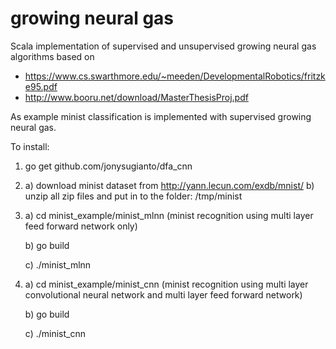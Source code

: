 # growing neural gas

Scala implementation of supervised and unsupervised growing neural gas algorithms based on
- https://www.cs.swarthmore.edu/~meeden/DevelopmentalRobotics/fritzke95.pdf
- http://www.booru.net/download/MasterThesisProj.pdf

As example minist classification is implemented with supervised growing neural gas.

To install:

1. go get github.com/jonysugianto/dfa_cnn

2. a) download minist dataset from http://yann.lecun.com/exdb/mnist/
   b) unzip all zip files and put in to the folder: /tmp/minist

3. a) cd minist_example/minist_mlnn (minist recognition using multi layer feed forward network only)

   b) go build

   c) ./minist_mlnn

4. a) cd minist_example/minist_cnn (minist recognition using multi layer convolutional neural network
                                   and multi layer feed forward network)

   b) go build

   c) ./minist_cnn